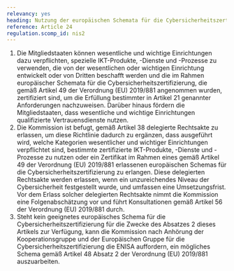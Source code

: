 ```yaml
---
relevancy: yes
heading: Nutzung der europäischen Schemata für die Cybersicherheitszertifizierung
reference: Article 24
regulation.scomp_id: nis2
---
```


1. Die Mitgliedstaaten können wesentliche und wichtige Einrichtungen dazu verpflichten, spezielle IKT-Produkte, -Dienste und -Prozesse zu verwenden, die von der wesentlichen oder wichtigen Einrichtung entwickelt oder von Dritten beschafft werden und die im Rahmen europäischer Schemata für die Cybersicherheitszertifizierung, die gemäß Artikel 49 der Verordnung (EU) 2019/881 angenommen wurden, zertifiziert sind, um die Erfüllung bestimmter in Artikel 21 genannter Anforderungen nachzuweisen. Darüber hinaus fördern die Mitgliedstaaten, dass wesentliche und wichtige Einrichtungen qualifizierte Vertrauensdienste nutzen.
2. Die Kommission ist befugt, gemäß Artikel 38 delegierte Rechtsakte zu erlassen, um diese Richtlinie dadurch zu ergänzen, dass ausgeführt wird, welche Kategorien wesentlicher und wichtiger Einrichtungen verpflichtet sind, bestimmte zertifizierte IKT-Produkte, -Dienste und -Prozesse zu nutzen oder ein Zertifikat im Rahmen eines gemäß Artikel 49 der Verordnung (EU) 2019/881 erlassenen europäischen Schemas für die Cybersicherheitszertifizierung zu erlangen. Diese delegierten Rechtsakte werden erlassen, wenn ein unzureichendes Niveau der Cybersicherheit festgestellt wurde, und umfassen eine Umsetzungsfrist. Vor dem Erlass solcher delegierten Rechtsakte nimmt die Kommission eine Folgenabschätzung vor und führt Konsultationen gemäß Artikel 56 der Verordnung (EU) 2019/881 durch.
3. Steht kein geeignetes europäisches Schema für die Cybersicherheitszertifizierung für die Zwecke des Absatzes 2 dieses Artikels zur Verfügung, kann die Kommission nach Anhörung der Kooperationsgruppe und der Europäischen Gruppe für die Cybersicherheitszertifizierung die ENISA auffordern, ein mögliches Schema gemäß Artikel 48 Absatz 2 der Verordnung (EU) 2019/881 auszuarbeiten.
